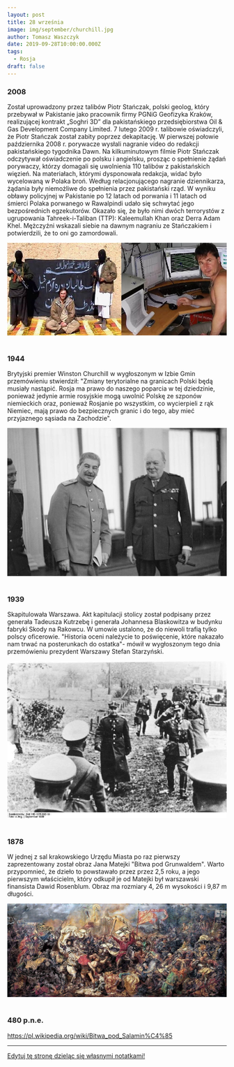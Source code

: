 ```yaml
---
layout: post
title: 28 września
image: img/september/churchill.jpg
author: Tomasz Waszczyk
date: 2019-09-28T10:00:00.000Z
tags:
  - Rosja
draft: false
---
```


### 2008

Został uprowadzony przez talibów Piotr Stańczak, polski geolog, który przebywał w Pakistanie jako pracownik firmy PGNiG Geofizyka Kraków, realizującej kontrakt „Soghri 3D” dla pakistańskiego przedsiębiorstwa Oil & Gas Development Company Limited. 7 lutego 2009 r. talibowie oświadczyli, że Piotr Stańczak został zabity poprzez dekapitację. W pierwszej połowie października 2008 r. porywacze wysłali nagranie video do redakcji pakistańskiego tygodnika Dawn. Na kilkuminutowym filmie Piotr Stańczak odczytywał oświadczenie po polsku i angielsku, prosząc o spełnienie żądań porywaczy, którzy domagali się uwolnienia 110 talibów z pakistańskich więzień. Na materiałach, którymi dysponowała redakcja, widać było wycelowaną w Polaka broń. Według relacjonującego nagranie dziennikarza, żądania były niemożliwe do spełnienia przez pakistański rząd. W wyniku obławy policyjnej w Pakistanie po 12 latach od porwania i 11 latach od śmierci Polaka porwanego w Rawalpindi udało się schwytać jego bezpośrednich egzekutorów. Okazało się, że było nimi dwóch terrorystów z ugrupowania Tahreek-i-Taliban (TTP): Kaleemullah Khan oraz Derra Adam Khel. Mężczyźni wskazali siebie na dawnym nagraniu ze Stańczakiem i potwierdzili, że to oni go zamordowali.

<img src="./img/september/stanczak.jpg"><br><br>

### 1944

Brytyjski premier Winston Churchill w wygłoszonym w Izbie Gmin przemówieniu stwierdził:
"Zmiany terytorialne na granicach Polski będą musiały nastąpić. Rosja ma prawo do naszego poparcia w tej dziedzinie, ponieważ jedynie armie rosyjskie mogą uwolnić Polskę ze szponów niemieckich oraz, ponieważ Rosjanie po wszystkim, co wycierpieli z rąk Niemiec, mają prawo do bezpiecznych granic i do tego, aby mieć przyjaznego sąsiada na Zachodzie".

<img src="./img/september/churchill.jpg"><br><br>

### 1939

Skapitulowała Warszawa. Akt kapitulacji stolicy został podpisany przez generała Tadeusza Kutrzebę i generała Johannesa Blaskowitza w budynku fabryki Skody na Rakowcu. W umowie ustalono, że do niewoli trafią tylko polscy oficerowie.
"Historia oceni należycie to poświęcenie, które nakazało nam trwać na posterunkach do ostatka"- mówił w wygłoszonym tego dnia przemówieniu prezydent Warszawy Stefan Starzyński.

<img src="./img/september/kapitulacja.jpg"/><br><br>

### 1878

W jednej z sal krakowskiego Urzędu Miasta po raz pierwszy zaprezentowany został obraz Jana Matejki "Bitwa pod Grunwaldem".
Warto przypomnieć, że dzieło to powstawało przez przez 2,5 roku, a jego pierwszym właścicielm, który odkupił je od Matejki był warszawski finansista Dawid Rosenblum.
Obraz ma rozmiary 4, 26 m wysokości i 9,87 m długości.

<img src="./img/september/obraz.jpg"/><br><br>

### 480 p.n.e.

https://pl.wikipedia.org/wiki/Bitwa_pod_Salamin%C4%85

---

<a href="https://github.com/TomaszWaszczyk/historia.waszczyk.com/edit/master/src/content/september-28.md" target="_blank">Edytuj tę stronę dzieląc się własnymi notatkami!</a>
